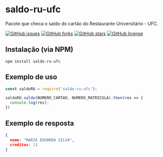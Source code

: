 # saldo-ru-ufc
Pacote que checa o saldo do cartão do Restaurante Universitário - UFC.

[![GitHub issues](https://img.shields.io/github/issues/luisgbr1el/saldo-ru-ufc?style=flat-square)](https://github.com/luisgbr1el/saldo-ru-ufc/issues)
[![GitHub forks](https://img.shields.io/github/forks/luisgbr1el/saldo-ru-ufc?style=flat-square)](https://github.com/luisgbr1el/saldo-ru-ufc/network)
[![GitHub stars](https://img.shields.io/github/stars/luisgbr1el/saldo-ru-ufc?style=flat-square)](https://github.com/luisgbr1el/saldo-ru-ufc/stargazers)
[![GitHub license](https://img.shields.io/github/license/luisgbr1el/saldo-ru-ufc?style=flat-square)](https://github.com/luisgbr1el/saldo-ru-ufc)

## Instalação (via NPM)
```git
npm install saldo-ru-ufc
```

## Exemplo de uso

```js
const saldoRU = require('saldo-ru-ufc');

saldoRU.saldo(NUMERO_CARTAO, NUMERO_MATRICULA).then(res => {
  console.log(res);
})
```

## Exemplo de resposta

```JSON
{
  nome: "MARIA EDUARDA SILVA",
  creditos: 13
}
```
